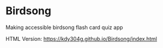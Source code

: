# Birdsong
Making accessible birdsong flash card quiz app

HTML Version: https://kdy304g.github.io/Birdsong/index.html
